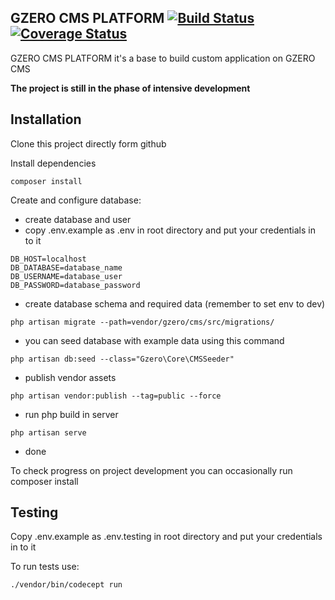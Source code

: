 ## GZERO CMS PLATFORM [![Build Status](https://travis-ci.org/GrupaZero/platform.png?branch=master)](https://travis-ci.org/GrupaZero/platform) [![Coverage Status](https://coveralls.io/repos/GrupaZero/platform/badge.svg?branch=master&service=github)](https://coveralls.io/github/GrupaZero/platform?branch=master)

GZERO CMS PLATFORM it's a base to build custom application on GZERO CMS

**The project is still in the phase of intensive development**

## Installation

Clone this project directly form github

Install dependencies

```
composer install
```

Create and configure database:
 - create database and user
 - copy .env.example as .env in root directory and put your credentials in to it
 
 ```
 DB_HOST=localhost
 DB_DATABASE=database_name
 DB_USERNAME=database_user
 DB_PASSWORD=database_password
 ```
 - create database schema and required data (remember to set env to dev)
 
```
php artisan migrate --path=vendor/gzero/cms/src/migrations/
```

 - you can seed database with example data using this command
 
```
php artisan db:seed --class="Gzero\Core\CMSSeeder"
```
 - publish vendor assets
 
```
php artisan vendor:publish --tag=public --force
```
 - run php build in server
  
```
php artisan serve
```
 - done
 
 To check progress on project development you can occasionally run composer install


## Testing

Copy .env.example as .env.testing in root directory and put your credentials in to it

To run tests use:

```
./vendor/bin/codecept run
```
